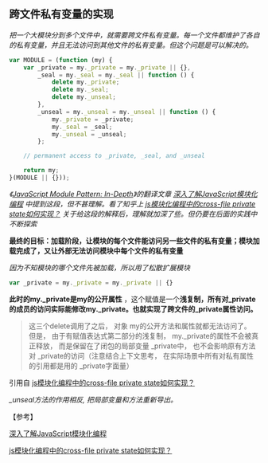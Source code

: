 ## 跨文件私有变量的实现

*把一个大模块分到多个文件中，就需要跨文件私有变量。每一个文件都维护了各自的私有变量，并且无法访问到其他文件的私有变量。但这个问题是可以解决的。* 

```javascript
var MODULE = (function (my) {
    var _private = my._private = my._private || {},
        _seal = my._seal = my._seal || function () {
            delete my._private;
            delete my._seal;
            delete my._unseal;
        },
        _unseal = my._unseal = my._unseal || function () {
            my._private = _private;
            my._seal = _seal;
            my._unseal = _unseal;
        };

    // permanent access to _private, _seal, and _unseal

    return my;
}(MODULE || {}));
```

*《[JavaScript Module Pattern: In-Depth](http://www.adequatelygood.com/JavaScript-Module-Pattern-In-Depth.html)》的翻译文章 [深入了解JavaScript模块化编程](http://jerryzou.com/posts/jsmodular/) 中提到这段，但不甚理解。看了知乎上 [js模块化编程中的cross-file private state如何实现？](https://www.zhihu.com/question/21316420) 关于给这段的解释后，理解就加深了些。但仍要在后面的实践中不断探索* 



**最终的目标：加载阶段，让模块的每个文件能访问另一些文件的私有变量；模块加载完成了，又让外部无法访问模块中每个文件的私有变量** 



*因为不知模块的哪个文件先被加载，所以用了松散扩展模块* 

```javascript
var _private = my._private = my._private || {}
```

**此时的my._private是my的公开属性** ，这个赋值是一个**浅复制，所有对_private的成员的访问实际能修改my._private。也就实现了跨文件的_private属性访问。**



> 这三个delete调用了之后， 对象 my的公开方法和属性就都无法访问了。 但是， 由于有赋值表达式第二部分的浅复制， my._private的属性不会被真正释放， 而是保留在了闭包的局部变量 _private中， 也不会影响原有方法对 _private的访问（注意结合上下文思考， 在实际场景中所有对私有属性的引用都是用的  _private字面量）

引用自  [js模块化编程中的cross-file private state如何实现？](https://www.zhihu.com/question/21316420) 



*_unseal方法的作用相反, 把局部变量和方法重新导出。* 



【参考】

[深入了解JavaScript模块化编程](http://jerryzou.com/posts/jsmodular/)  

[js模块化编程中的cross-file private state如何实现？](https://www.zhihu.com/question/21316420) 
